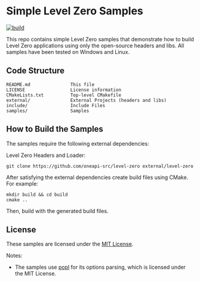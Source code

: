 # Simple Level Zero Samples

[![build](https://github.com/bashbaug/simple-level-zero-samples/workflows/build/badge.svg?branch=main)](https://github.com/bashbaug/simple-level-zero-samples/actions?query=workflow%3Abuild+branch%3Amain)

This repo contains simple Level Zero samples that demonstrate how to build
Level Zero applications using only the open-source headers and libs.
All samples have been tested on Windows and Linux.

## Code Structure

```
README.md               This file
LICENSE                 License information
CMakeLists.txt          Top-level CMakefile
external/               External Projects (headers and libs)
include/                Include Files
samples/                Samples
```

## How to Build the Samples

The samples require the following external dependencies:

Level Zero Headers and Loader:

    git clone https://github.com/oneapi-src/level-zero external/level-zero

After satisfying the external dependencies create build files using CMake.  For example:

    mkdir build && cd build
    cmake ..

Then, build with the generated build files.

## License

These samples are licensed under the [MIT License](LICENSE).

Notes:
* The samples use [popl](https://github.com/badaix/popl) for its options
parsing, which is licensed under the MIT License.
